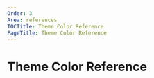 ```yaml
---
Order: 3
Area: references
TOCTitle: Theme Color Reference
PageTitle: Theme Color Reference
---
```


# Theme Color Reference